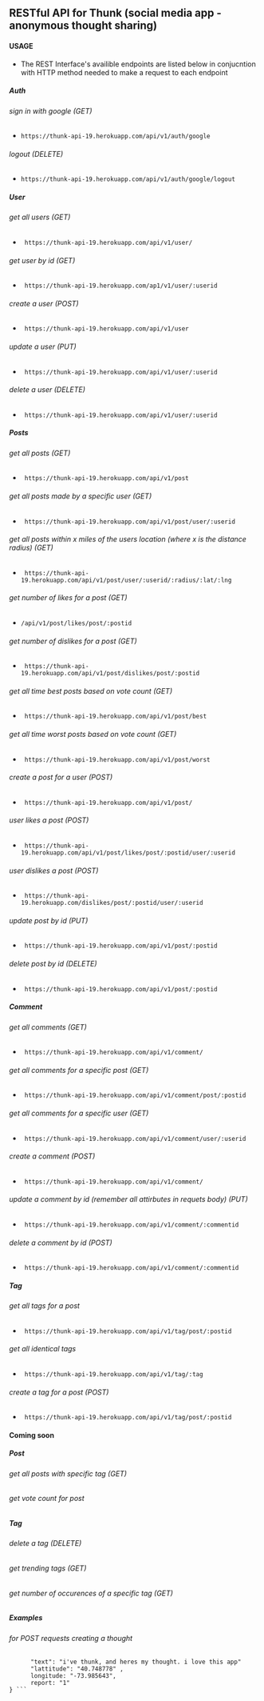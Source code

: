 ## RESTful API for Thunk (social media app - anonymous thought sharing)

#### USAGE

- The REST Interface's availible endpoints are listed below in conjucntion with HTTP method needed to make a request to each endpoint

##### Auth

###### sign in with google (GET)
- ``` https://thunk-api-19.herokuapp.com/api/v1/auth/google ```

###### logout (DELETE)
- ``` https://thunk-api-19.herokuapp.com/api/v1/auth/google/logout ```

##### User

###### get all users (GET)
- ``` https://thunk-api-19.herokuapp.com/api/v1/user/```
###### get user by id (GET)
- ``` https://thunk-api-19.herokuapp.com/ap1/v1/user/:userid```
###### create a user (POST)
- ``` https://thunk-api-19.herokuapp.com/api/v1/user```
###### update a user (PUT)
- ``` https://thunk-api-19.herokuapp.com/api/v1/user/:userid```
###### delete a user (DELETE)
- ``` https://thunk-api-19.herokuapp.com/api/v1/user/:userid```

##### Posts

###### get all posts (GET)
- ``` https://thunk-api-19.herokuapp.com/api/v1/post```
###### get all posts made by a specific user (GET)
- ``` https://thunk-api-19.herokuapp.com/api/v1/post/user/:userid```
###### get all posts within x miles of the users location (where x is the distance radius) (GET)
- ``` https://thunk-api-19.herokuapp.com/api/v1/post/user/:userid/:radius/:lat/:lng```
###### get number of likes for a post (GET)
- ```/api/v1/post/likes/post/:postid```
###### get number of dislikes for a post (GET)
- ``` https://thunk-api-19.herokuapp.com/api/v1/post/dislikes/post/:postid```
###### get all time best posts based on vote count (GET)
- ``` https://thunk-api-19.herokuapp.com/api/v1/post/best```
###### get all time worst posts based on vote count (GET)
- ``` https://thunk-api-19.herokuapp.com/api/v1/post/worst```
###### create a post for a user (POST)
- ``` https://thunk-api-19.herokuapp.com/api/v1/post/```
###### user likes a post (POST)
- ``` https://thunk-api-19.herokuapp.com/api/v1/post/likes/post/:postid/user/:userid```
###### user dislikes a post (POST)
- ``` https://thunk-api-19.herokuapp.com/dislikes/post/:postid/user/:userid```
###### update post by id (PUT)
- ``` https://thunk-api-19.herokuapp.com/api/v1/post/:postid```
###### delete post by id (DELETE)
- ``` https://thunk-api-19.herokuapp.com/api/v1/post/:postid```

##### Comment

###### get all comments (GET)
- ``` https://thunk-api-19.herokuapp.com/api/v1/comment/```
###### get all comments for a specific post (GET)
- ``` https://thunk-api-19.herokuapp.com/api/v1/comment/post/:postid```
###### get all comments for a specific user (GET)
- ``` https://thunk-api-19.herokuapp.com/api/v1/comment/user/:userid```
###### create a comment (POST)
- ``` https://thunk-api-19.herokuapp.com/api/v1/comment/```
###### update a comment by id (remember all attirbutes in requets body) (PUT)
- ``` https://thunk-api-19.herokuapp.com/api/v1/comment/:commentid```
###### delete a comment by id (POST)
- ``` https://thunk-api-19.herokuapp.com/api/v1/comment/:commentid```

##### Tag

###### get all tags for a post
- ``` https://thunk-api-19.herokuapp.com/api/v1/tag/post/:postid```
###### get all identical tags
- ``` https://thunk-api-19.herokuapp.com/api/v1/tag/:tag```
###### create a tag for a post (POST)
- ``` https://thunk-api-19.herokuapp.com/api/v1/tag/post/:postid```

#### Coming soon

##### Post
###### get all posts with specific tag (GET)
###### get vote count for post

##### Tag
###### delete a tag (DELETE)
###### get trending tags (GET)
###### get number of occurences of a specific tag (GET)

##### Examples

###### for POST requests creating a thought

``` {
      "text": "i've thunk, and heres my thought. i love this app"
      "lattitude": "40.748778" ,
      longitude: "-73.985643",
      report: "1"
} ```

